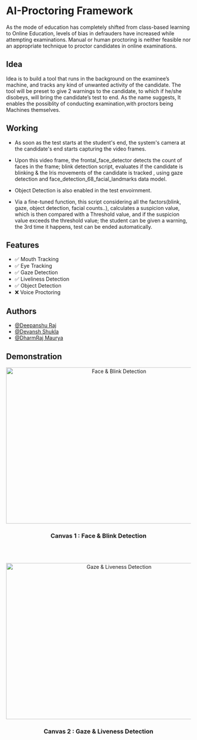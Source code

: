 # AI-Proctoring Framework

As the mode of education has completely shifted from class-based learning to Online Education, levels of bias in defrauders have increased while attempting examinations. Manual or human proctoring is neither feasible nor an appropriate technique to proctor candidates in online examinations.


## Idea

Idea is to build a tool that runs in the background on the examinee’s machine, and tracks any kind of unwanted activity of the candidate. The tool will be preset to give 2 warnings to the candidate, to which if he/she disobeys, will bring the candidate’s test to end. As the name suggests, It enables the possiblity of conducting examination,with proctors being Machines themselves.
## Working

- As soon as the test starts at the student's end, the system's camera at the candidate's end starts capturing the video frames. 

- Upon this video frame, the frontal_face_detector detects the count of faces in the frame; blink detection script, evaluates if the candidate is blinking & the Iris movements of the candidate is tracked , using gaze detection and face_detection_68_facial_landmarks data model.

- Object Detection is also enabled in the test envoirnment.

- Via a fine-tuned function, this script considering all the factors(blink, gaze, object detection, facial counts..), calculates a suspicion value, which is then compared with a Threshold value, and if the suspicion value exceeds the threshold value; the student can be given a warning, the 3rd time it happens, test can be ended automatically.

## Features

- ✅ Mouth Tracking
- ✅ Eye Tracking
- ✅ Gaze Detection
- ✅ Liveliness Detection
- ✅ Object Detection
- ❌ Voice Proctoring

## Authors

- [@Deepanshu Raj](https://github.com/deepanshu-Raj)
- [@Devansh Shukla](https://github.com/devanshjsr)
- [@DharmRaj Maurya](https://github.com/Dharm1999)

## Demonstration

<p align="center">

<img src="https://github.com/deepanshu-Raj/AI-Proctoring-Framework/blob/master/1-1.gif" height=425 width=600 alt="Face & Blink Detection">
<h3 align="center">Canvas 1 : Face & Blink Detection</h3>

</p>
<br>
<br>
<p align="center">
 
<img src="https://github.com/deepanshu-Raj/AI-Proctoring-Framework/blob/master/1-2.gif" height=425 width=600 alt="Gaze & Liveness Detection">
<h3 align="center">Canvas 2 : Gaze & Liveness Detection</h3>
 
</p>

